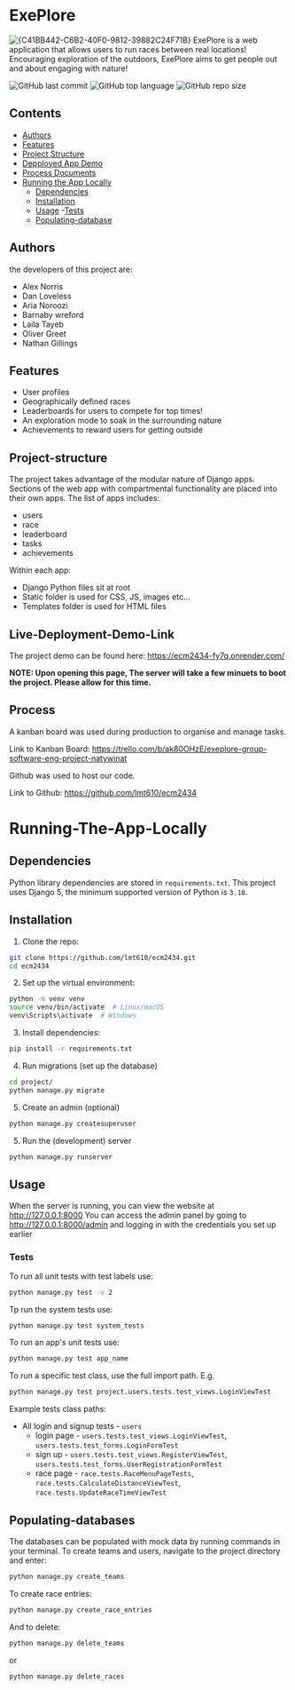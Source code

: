 # ExePlore
![{C41BB442-C6B2-40F0-9812-39882C24F71B}](https://github.com/user-attachments/assets/f28dc08f-3b81-4d7c-b061-0d6505f0e311)
ExePlore is a web application that allows users to run races between real locations! Encouraging exploration of the outdoors, ExePlore aims to get people out and about engaging with nature!

![GitHub last commit](https://img.shields.io/github/last-commit/lmt610/ecm2434)         ![GitHub top language](https://img.shields.io/github/languages/top/lmt610/ecm2434)         ![GitHub repo size](https://img.shields.io/github/repo-size/lmt610/ecm2434)
## Contents 
- [Authors](#Authors)
- [Features](#Features)
- [Project Structure](#Project-structure)
- [Depployed App Demo](#Live-Deployment-Demo-Link )
- [Process Documents](#Process)
- [Running the App Locally](#Running-the-app-locally )
  - [Dependencies](#Dependencies)
  - [Installation](#installation)
  - [Usage](#usage)
    -[Tests](#Tests) 
  - [Populating-database](#Populating-databases)


## Authors 
the developers of this project are:
- Alex Norris
- Dan Loveless
- Aria Noroozi
- Barnaby wreford
- Laila Tayeb
- Oliver Greet
- Nathan Gillings

## Features
- User profiles
- Geographically defined races
- Leaderboards for users to compete for top times!
- An exploration mode to soak in the surrounding nature
- Achievements to reward users for getting outside
## Project-structure
The project takes advantage of the modular nature of Django apps. Sections of the web app with compartmental functionality are placed into their own apps. The list of apps includes:
- users
- race
- leaderboard
- tasks
- achievements
  
Within each app:
- Django Python files sit at root
- Static folder is used for CSS, JS, images etc...
- Templates folder is used for HTML files

## Live-Deployment-Demo-Link
The project demo can be found here: 
  https://ecm2434-fy7q.onrender.com/
  
**NOTE: Upon opening this page, The server will take a few minuets to boot the project. Please allow for this time.**

## Process
A kanban board was used during production to organise and manage tasks. 

Link to Kanban Board: https://trello.com/b/ak80OHzE/exeplore-group-software-eng-project-natywinat
  
  
  Github was used to host our code. 

Link to Github: https://github.com/lmt610/ecm2434

# Running-The-App-Locally 

## Dependencies
Python library dependencies are stored in `requirements.txt`. This project
uses Django 5, the minimum supported version of Python is `3.10`.
## Installation
1. Clone the repo:
```sh
git clone https://github.com/lmt610/ecm2434.git
cd ecm2434
```
2. Set up the virtual environment:
```sh
python -m venv venv
source venv/bin/activate  # Linux/macOS
venv\Scripts\activate  # Windows
```
3. Install dependencies:
```sh
pip install -r requirements.txt
```
4. Run migrations (set up the database)
```sh
cd project/
python manage.py migrate
```
5. Create an admin (optional)
```sh
python manage.py createsuperuser
```
5. Run the (development) server
```sh
python manage.py runserver
```
## Usage
When the server is running, you can view the website at http://127.0.0.1:8000
You can access the admin panel by going to http://127.0.0.1:8000/admin and logging in with the credentials
you set up earlier
### Tests
To run all unit tests with test labels use:
```sh
python manage.py test -v 2
```
Tp run the system tests use:
```
python manage.py test system_tests
```
To run an app's unit tests use:
```sh
python manage.py test app_name
```
To run a specific test class, use the full import path. E.g.
```sh
python manage.py test project.users.tests.test_views.LoginViewTest
```
Example tests class paths:
- All login and signup tests - `users`
    - login page - `users.tests.test_views.LoginViewTest`, `users.tests.test_forms.LoginFormTest`
    - sign up    - `users.tests.test_views.RegisterViewTest`, `users.tests.test_forms.UserRegistrationFormTest`
    - race page  - `race.tests.RaceMenuPageTests`, `race.tests.CalculateDistanceViewTest`, `race.tests.UpdateRaceTimeViewTest`


## Populating-databases
The databases can be populated with mock data by running commands in your terminal.
To create teams and users, navigate to the project directory and enter:
```sh
python manage.py create_teams
```
To create race entries:
```sh
python manage.py create_race_entries
```
And to delete:
```sh
python manage.py delete_teams
```
or
```sh
python manage.py delete_races
```


